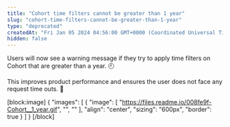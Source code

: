 ```yaml
---
title: "Cohort time filters cannot be greater than 1 year"
slug: "cohort-time-filters-cannot-be-greater-than-1-year"
type: "deprecated"
createdAt: "Fri Jan 05 2024 04:56:00 GMT+0000 (Coordinated Universal Time)"
hidden: false
---
```

Users will now see a warning message if they try to apply time filters on Cohort that are greater than a year. :clock9:

This improves product performance and ensures the user does not face any request time outs. :100:

[block:image]
{
  "images": [
    {
      "image": [
        "https://files.readme.io/008fe9f-Cohort__1_year.gif",
        "",
        ""
      ],
      "align": "center",
      "sizing": "600px",
      "border": true
    }
  ]
}
[/block]